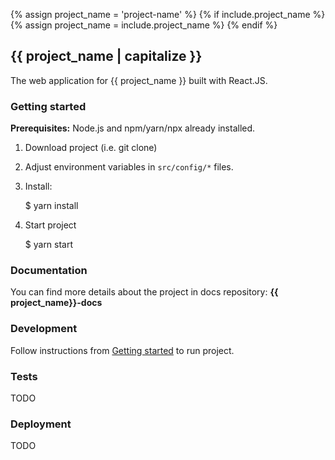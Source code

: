 {% assign project_name = 'project-name' %}
{% if include.project_name %}
  {% assign project_name = include.project_name %}
{% endif %}

## {{ project_name | capitalize }}

The web application for {{ project_name }} built with React.JS.


### Getting started

**Prerequisites:** Node.js and npm/yarn/npx already installed.

1. Download project (i.e. git clone)

2. Adjust environment variables in `src/config/*` files.

3. Install:

      $ yarn install

4. Start project

      $ yarn start


### Documentation

You can find more details about the project in docs repository: **{{ project_name}}-docs**

### Development

Follow instructions from [Getting started](#getting-started) to run project.

### Tests

TODO

### Deployment

TODO
